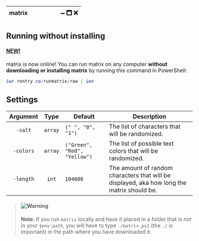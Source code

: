<h2 align='center'>
	
| matrixㅤㅤㅤㅤㅤㅤ🗕 🗖 ❌ |
| :-------------: |

</h2>

## Running without installing
#### [NEW!]()
matrix is now online! You can run matrix on any computer **without downloading or
installing matrix** by running this command in PowerShell:
```powershell
iwr rentry.co/runmatrix/raw | iex
```

## Settings
| Argument | Type | Default | Description |
| :------: | :--: | ------- | ----------- |
| `-salt` | `array` | `(" ", "0", "1")` | The list of characters that will be randomized. |
| `-colors` | `array` | `("Green", "Red", "Yellow")` | The list of possible text colors that will be randomized. |
| `-length` | `int` | `104000` | The amount of random characters that will be displayed, aka how long the matrix should be. |

> #### ![Warning](https://img.icons8.com/fluent/28/general-warning-sign.png)
>
> **Note**: If you run `matrix` locally and have it placed in a folder that is _not_
> in your `$env:path`, you will have to type `./matrix.ps1` (the `./` is important)
> in the path where you have downloaded it.
